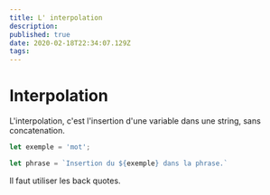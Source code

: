 ```yaml
---
title: L' interpolation
description: 
published: true
date: 2020-02-18T22:34:07.129Z
tags: 
---
```


# Interpolation

L'interpolation, c'est l'insertion d'une variable dans une string, sans concatenation.

```typescript
let exemple = 'mot';

let phrase = `Insertion du ${exemple} dans la phrase.`
```

Il faut utiliser les back quotes.